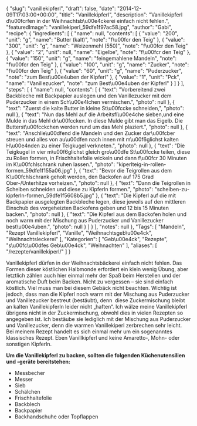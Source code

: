 {
    "slug": "vanillekipferl",
    "draft": false,
    "date": "2014-12-09T17:03:00+00:00",
    "title": "Vanillekipferl",
    "description": "Vanillekipferl d\u00fcrfen in der Weihnachtsb\u00e4ckerei einfach  nicht fehlen.",
    "featuredImage": "vanillekiperl_59dfe1f97ac58.jpg",
    "author": "Gabi",
    "recipe": {
        "ingredients": [
            {
                "name": null,
                "contents": [
                    {
                        "value": "200",
                        "unit": "g",
                        "name": "Butter (kalt)",
                        "note": "f\u00fcr den Teig"
                    },
                    {
                        "value": "300",
                        "unit": "g",
                        "name": "Weizenmehl (550)",
                        "note": "f\u00fcr den Teig"
                    },
                    {
                        "value": "2",
                        "unit": null,
                        "name": "Eigelbe",
                        "note": "f\u00fcr den Teig"
                    },
                    {
                        "value": "150",
                        "unit": "g",
                        "name": "feingemahlene Mandeln",
                        "note": "f\u00fcr den Teig"
                    },
                    {
                        "value": "100",
                        "unit": "g",
                        "name": "Zucker",
                        "note": "f\u00fcr den Teig"
                    },
                    {
                        "value": "60",
                        "unit": "g",
                        "name": "Puderzucker",
                        "note": "zum Best\u00e4uben der Kipferl"
                    },
                    {
                        "value": "1",
                        "unit": "Pck",
                        "name": "Vanillezucker",
                        "note": "zum Best\u00e4uben der Kipferl"
                    }
                ]
            }
        ],
        "steps": [
            {
                "name": null,
                "contents": [
                    {
                        "text": "Vorbereitend zwei Backbleche mit Backpapier auslegen und den Vanillezucker mit dem Puderzucker in einem Sch\u00e4lchen vermischen.",
                        "photo": null
                    },
                    {
                        "text": "Zuerst die kalte Butter in kleine St\u00fccke schneiden,",
                        "photo": null
                    },
                    {
                        "text": "Nun das Mehl auf die Arbeitsfl\u00e4che sieben,und eine Mulde in das Mehl dr\u00fccken. In diese Mulde gibt man das Eigelb. Die Butterst\u00fcckchen werden rund um das Mehl plaziert.",
                        "photo": null
                    },
                    {
                        "text": "Anschlie\u00dfend die Mandeln und den Zucker dar\u00fcber streuen und alles von au\u00dfen nach innen mit m\u00f6glichst kalten H\u00e4nden zu einer Teigkugel verkneten.",
                        "photo": null
                    },
                    {
                        "text": "Die Teigkugel in vier m\u00f6glichst gleich gro\u00dfe St\u00fccke teilen, diese zu Rollen formen, in Frischhaltefolie wickeln und dann f\u00fcr 30 Minuten im K\u00fchlschrank ruhen lassen.",
                        "photo": "kiperlteig-in-rollen-formen_59dfe1f155a06.jpg"
                    },
                    {
                        "text": "Bevor die Teigrollen aus dem K\u00fchlschrank geholt werden, den Backofen auf 175 Grad Ober-\/Unterhitze vorheizen.",
                        "photo": null
                    },
                    {
                        "text": "Dann die Teigrollen in Scheiben schneiden und diese zu Kipferln formen.",
                        "photo": "scheiben-zu-kipferln-formen_59dfe1f5608b5.jpg"
                    },
                    {
                        "text": "Die Kipferl auf die mit Backpapier ausgelegten Backbleche legen, diese jeweils auf den mittleren Einschub des vorgeheizten Backofens geben und 12 bis 15 Minuten backen.",
                        "photo": null
                    },
                    {
                        "text": "Die Kipferl aus dem Backofen holen und noch warm mit der Mischung aus Puderzucker und Vanillezucker best\u00e4uben.",
                        "photo": null
                    }
                ]
            }
        ],
        "notes": null
    },
    "Tags": [
        "Mandeln",
        "Rezept Vanillekipferl",
        "Vanille",
        "Weihnachtsgeb\u00e4ck",
        "Weihnachtsleckerei"
    ],
    "Kategorien": [
        "Geb\u00e4ck",
        "Rezepte",
        "s\u00fc\u00dfes Geb\u00e4ck",
        "Weihnachten"
    ],
    "aliases": [
        "\/rezepte\/vanillekiperl\/"
    ]
}

Vanillekipferl dürfen in der Weihnachtsbäckerei einfach nicht fehlen. Das Formen dieser köstlichen Halbmonde erfordert ein klein wenig Übung, aber letztlich zählen auch hier einmal mehr der Spaß beim Herstellen und der aromatische Duft beim Backen. Nicht zu vergessen &#8211; sie sind einfach köstlich. Viel muss man bei diesem Gebäck nicht beachten. Wichtig ist jedoch, dass man die Kipferl noch warm mit der Mischung aus Puderzucker und Vanillezucker bestreut (bestäubt), denn  diese Zuckermischung bleibt an kalten Vanillekipferln leider nicht &#8222;haften&#8220;. Ich wälze meine Vanillekipferl übrigens nicht in der Zuckermischung, obwohl dies in vielen Rezepten so angegeben ist. Ich bestäube sie lediglich mit der Mischung aus Puderzucker und Vanillezucker, denn die warmen Vanillekiperl zerbrechen sehr leicht. Bei meinem Rezept handelt es sich einmal mehr um ein sogenanntes klassisches Rezept. Eben Vanillkipferl und keine Amaretto-, Mohn- oder sonstigen Kipferln.

**Um die Vanillekipferl zu backen, sollten die folgenden Küchenutensilien und -geräte bereitstehen:**

 * Messbecher
 * Messer
 * Sieb
 * Schälchen
 * Frischhaltefolie
 * Backblech
 * Backpapier
 * Backhandschuhe oder Topflappen